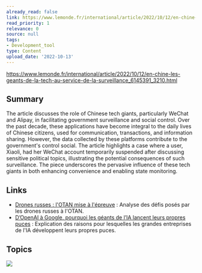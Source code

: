 ```yaml
---
already_read: false
link: https://www.lemonde.fr/international/article/2022/10/12/en-chine-les-geants-de-la-tech-au-service-de-la-surveillance_6145391_3210.html
read_priority: 1
relevance: 0
source: null
tags:
- Development_tool
type: Content
upload_date: '2022-10-13'
---
```


https://www.lemonde.fr/international/article/2022/10/12/en-chine-les-geants-de-la-tech-au-service-de-la-surveillance_6145391_3210.html
## Summary

The article discusses the role of Chinese tech giants, particularly WeChat and Alipay, in facilitating government surveillance and social control. Over the past decade, these applications have become integral to the daily lives of Chinese citizens, used for communication, transactions, and information sharing. However, the data collected by these platforms contribute to the government's control social. The article highlights a case where a user, Xiaoli, had her WeChat account temporarily suspended after discussing sensitive political topics, illustrating the potential consequences of such surveillance. The piece underscores the pervasive influence of these tech giants in both enhancing convenience and enabling state monitoring.
## Links

- [Drones russes : l'OTAN mise à l'épreuve](https://www.lemonde.fr/idees/article/2025/09/16/drones-russes-l-otan-mise-a-l-epreuve_6641377_3232.html) : Analyse des défis posés par les drones russes à l'OTAN.
- [D’OpenAI à Google, pourquoi les géants de l’IA lancent leurs propres puces](https://www.lemonde.fr/economie/article/2025/09/16/d-openai-a-google-pourquoi-les-geants-de-l-ia-lancent-leurs-propres-puces_6641427_3234.html) : Explication des raisons pour lesquelles les grandes entreprises de l'IA développent leurs propres puces.

## Topics

![](topics/Platform/WeChat)